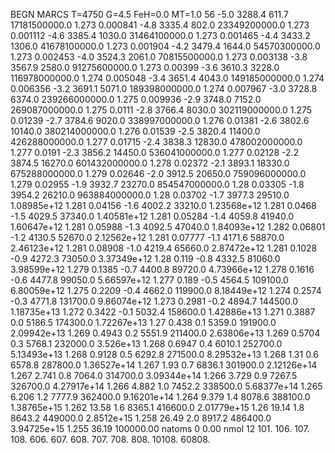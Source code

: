 BEGN
MARCS T=4750 G=4.5 FeH=0.0 MT=1.0
                  56
-5.0 3288.4 611.7 17181500000.0 1.273 0.000841 
-4.8 3335.4 802.0 23349200000.0 1.273 0.001112 
-4.6 3385.4 1030.0 31464100000.0 1.273 0.001465 
-4.4 3433.2 1306.0 41678100000.0 1.273 0.001904 
-4.2 3479.4 1644.0 54570300000.0 1.273 0.002453 
-4.0 3524.3 2061.0 70815500000.0 1.273 0.003138 
-3.8 3567.9 2580.0 91275600000.0 1.273 0.00399 
-3.6 3610.3 3228.0 116978000000.0 1.274 0.005048 
-3.4 3651.4 4043.0 149185000000.0 1.274 0.006356 
-3.2 3691.1 5071.0 189398000000.0 1.274 0.007967 
-3.0 3728.8 6374.0 239266000000.0 1.275 0.009936 
-2.9 3748.0 7152.0 269087000000.0 1.275 0.0111 
-2.8 3766.4 8030.0 302119000000.0 1.275 0.01239 
-2.7 3784.6 9020.0 338997000000.0 1.276 0.01381 
-2.6 3802.6 10140.0 380214000000.0 1.276 0.01539 
-2.5 3820.4 11400.0 426288000000.0 1.277 0.01715 
-2.4 3838.3 12830.0 478002000000.0 1.277 0.0191 
-2.3 3856.2 14450.0 536041000000.0 1.277 0.02128 
-2.2 3874.5 16270.0 601432000000.0 1.278 0.02372 
-2.1 3893.1 18330.0 675288000000.0 1.279 0.02646 
-2.0 3912.5 20650.0 759096000000.0 1.279 0.02955 
-1.9 3932.7 23270.0 854547000000.0 1.28 0.03305 
-1.8 3954.2 26210.0 963884000000.0 1.28 0.03702 
-1.7 3977.3 29510.0 1.08985e+12 1.281 0.04156 
-1.6 4002.2 33210.0 1.23568e+12 1.281 0.0468 
-1.5 4029.5 37340.0 1.40581e+12 1.281 0.05284 
-1.4 4059.8 41940.0 1.60647e+12 1.281 0.05988 
-1.3 4092.5 47040.0 1.84093e+12 1.282 0.06801 
-1.2 4130.5 52670.0 2.12562e+12 1.281 0.07777 
-1.1 4171.6 58870.0 2.46123e+12 1.281 0.08908 
-1.0 4219.4 65660.0 2.87472e+12 1.281 0.1028 
-0.9 4272.3 73050.0 3.37349e+12 1.28 0.119 
-0.8 4332.5 81060.0 3.98599e+12 1.279 0.1385 
-0.7 4400.8 89720.0 4.73966e+12 1.278 0.1616 
-0.6 4477.8 99050.0 5.66597e+12 1.277 0.189 
-0.5 4564.5 109100.0 6.80059e+12 1.275 0.2209 
-0.4 4662.0 119900.0 8.18449e+12 1.274 0.2574 
-0.3 4771.8 131700.0 9.86074e+12 1.273 0.2981 
-0.2 4894.7 144500.0 1.18735e+13 1.272 0.3422 
-0.1 5032.4 158600.0 1.42886e+13 1.271 0.3887 
0.0 5186.5 174300.0 1.72267e+13 1.27 0.438 
0.1 5359.0 191900.0 2.09942e+13 1.269 0.4943 
0.2 5551.9 211400.0 2.63806e+13 1.269 0.5704 
0.3 5768.1 232000.0 3.526e+13 1.268 0.6947 
0.4 6010.1 252700.0 5.13493e+13 1.268 0.9128 
0.5 6292.8 271500.0 8.29532e+13 1.268 1.31 
0.6 6578.8 287800.0 1.36527e+14 1.267 1.93 
0.7 6836.1 301900.0 2.12126e+14 1.267 2.741 
0.8 7064.0 314700.0 3.09344e+14 1.266 3.729 
0.9 7267.5 326700.0 4.27917e+14 1.266 4.882 
1.0 7452.2 338500.0 5.68377e+14 1.265 6.206 
1.2 7777.9 362400.0 9.16201e+14 1.264 9.379 
1.4 8078.6 388100.0 1.38765e+15 1.262 13.58 
1.6 8365.1 416600.0 2.01779e+15 1.26 19.14 
1.8 8643.2 449000.0 2.8512e+15 1.258 26.49 
2.0 8917.2 486400.0 3.94725e+15 1.255 36.19 
100000.00
natoms              0      0.00
nmol          12
          101.         106.       107.      108.         606.        607.        608.
          707.         708.       808.    10108.       60808.
